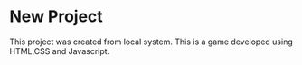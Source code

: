 # New Project
This project was created from local system.
This is a game developed using HTML,CSS and Javascript.

